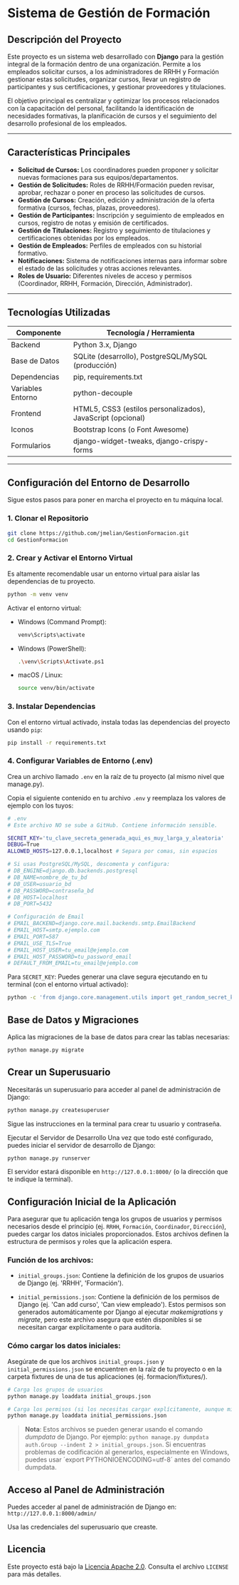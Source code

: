 # Sistema de Gestión de Formación

## Descripción del Proyecto

Este proyecto es un sistema web desarrollado con **Django** para la gestión integral de la formación dentro de una organización. Permite a los empleados solicitar cursos, a los administradores de RRHH y Formación gestionar estas solicitudes, organizar cursos, llevar un registro de participantes y sus certificaciones, y gestionar proveedores y titulaciones.

El objetivo principal es centralizar y optimizar los procesos relacionados con la capacitación del personal, facilitando la identificación de necesidades formativas, la planificación de cursos y el seguimiento del desarrollo profesional de los empleados.

---

## Características Principales

- **Solicitud de Cursos:** Los coordinadores pueden proponer y solicitar nuevas formaciones para sus equipos/departamentos.
- **Gestión de Solicitudes:** Roles de RRHH/Formación pueden revisar, aprobar, rechazar o poner en proceso las solicitudes de cursos.
- **Gestión de Cursos:** Creación, edición y administración de la oferta formativa (cursos, fechas, plazas, proveedores).
- **Gestión de Participantes:** Inscripción y seguimiento de empleados en cursos, registro de notas y emisión de certificados.
- **Gestión de Titulaciones:** Registro y seguimiento de titulaciones y certificaciones obtenidas por los empleados.
- **Gestión de Empleados:** Perfiles de empleados con su historial formativo.
- **Notificaciones:** Sistema de notificaciones internas para informar sobre el estado de las solicitudes y otras acciones relevantes.
- **Roles de Usuario:** Diferentes niveles de acceso y permisos (Coordinador, RRHH, Formación, Dirección, Administrador).

---

## Tecnologías Utilizadas

| Componente         | Tecnología / Herramienta                                     |
|--------------------|-------------------------------------------------------------|
| Backend            | Python 3.x, Django                                          |
| Base de Datos      | SQLite (desarrollo), PostgreSQL/MySQL (producción)          |
| Dependencias       | pip, requirements.txt                                       |
| Variables Entorno  | python-decouple                                             |
| Frontend           | HTML5, CSS3 (estilos personalizados), JavaScript (opcional) |
| Iconos             | Bootstrap Icons (o Font Awesome)                            |
| Formularios        | django-widget-tweaks, django-crispy-forms                   |

---

## Configuración del Entorno de Desarrollo

Sigue estos pasos para poner en marcha el proyecto en tu máquina local.

### 1. Clonar el Repositorio

```bash
git clone https://github.com/jmelian/GestionFormacion.git
cd GestionFormacion
```

### 2. Crear y Activar el Entorno Virtual

Es altamente recomendable usar un entorno virtual para aislar las dependencias de tu proyecto.

```bash
python -m venv venv
```

Activar el entorno virtual:

- Windows (Command Prompt):
    ```bash
    venv\Scripts\activate
    ```
- Windows (PowerShell):
    ```bash
    .\venv\Scripts\Activate.ps1
    ```
- macOS / Linux:
    ```bash
    source venv/bin/activate
    ```

### 3. Instalar Dependencias
Con el entorno virtual activado, instala todas las dependencias del proyecto usando `pip`:
```bash
pip install -r requirements.txt
```

### 4. Configurar Variables de Entorno (.env)
Crea un archivo llamado `.env` en la raíz de tu proyecto (al mismo nivel que manage.py).

Copia el siguiente contenido en tu archivo `.env` y reemplaza los valores de ejemplo con los tuyos:

```bash
# .env
# Este archivo NO se sube a GitHub. Contiene información sensible.

SECRET_KEY='tu_clave_secreta_generada_aqui_es_muy_larga_y_aleatoria'
DEBUG=True
ALLOWED_HOSTS=127.0.0.1,localhost # Separa por comas, sin espacios

# Si usas PostgreSQL/MySQL, descomenta y configura:
# DB_ENGINE=django.db.backends.postgresql
# DB_NAME=nombre_de_tu_bd
# DB_USER=usuario_bd
# DB_PASSWORD=contraseña_bd
# DB_HOST=localhost
# DB_PORT=5432

# Configuración de Email 
# EMAIL_BACKEND=django.core.mail.backends.smtp.EmailBackend
# EMAIL_HOST=smtp.ejemplo.com
# EMAIL_PORT=587
# EMAIL_USE_TLS=True
# EMAIL_HOST_USER=tu_email@ejemplo.com
# EMAIL_HOST_PASSWORD=tu_password_email
# DEFAULT_FROM_EMAIL=tu_email@ejemplo.com
```
Para `SECRET_KEY`: Puedes generar una clave segura ejecutando en tu terminal (con el entorno virtual activado):
```bash
python -c 'from django.core.management.utils import get_random_secret_key; print(get_random_secret_key())'
```

## Base de Datos y Migraciones
Aplica las migraciones de la base de datos para crear las tablas necesarias:
```bash
python manage.py migrate
```

## Crear un Superusuario
Necesitarás un superusuario para acceder al panel de administración de Django:
```bash
python manage.py createsuperuser
```

Sigue las instrucciones en la terminal para crear tu usuario y contraseña.

Ejecutar el Servidor de Desarrollo
Una vez que todo esté configurado, puedes iniciar el servidor de desarrollo de Django:
```bash
python manage.py runserver
```

El servidor estará disponible en `http://127.0.0.1:8000/` (o la dirección que te indique la terminal).


## Configuración Inicial de la Aplicación
Para asegurar que tu aplicación tenga los grupos de usuarios y permisos necesarios desde el principio (ej. `RRHH`, `Formación`, `Coordinador`, `Dirección`), puedes cargar los datos iniciales proporcionados. Estos archivos definen la estructura de permisos y roles que la aplicación espera.

### Función de los archivos:

- `initial_groups.json`: Contiene la definición de los grupos de usuarios de Django (ej. 'RRHH', 'Formación').

- `initial_permissions.json`: Contiene la definición de los permisos de Django (ej. 'Can add curso', 'Can view empleado'). Estos permisos son generados automáticamente por Django al ejecutar _makemigrations_ y _migrate_, pero este archivo asegura que estén disponibles si se necesitan cargar explícitamente o para auditoría.

### Cómo cargar los datos iniciales:

Asegúrate de que los archivos `initial_groups.json` y `initial_permissions.json` se encuentren en la raíz de tu proyecto o en la carpeta fixtures de una de tus aplicaciones (ej. formacion/fixtures/).

```bash
# Carga los grupos de usuarios
python manage.py loaddata initial_groups.json

# Carga los permisos (si los necesitas cargar explícitamente, aunque migrate suele crearlos)
python manage.py loaddata initial_permissions.json
```

>**Nota**: Estos archivos se pueden generar usando el comando _dumpdata_ de Django. Por ejemplo: `python manage.py dumpdata auth.Group --indent 2 > initial_groups.json`. Si encuentras problemas de codificación al generarlos, especialmente en Windows, puedes usar ´export PYTHONIOENCODING=utf-8´ antes del comando dumpdata.

## Acceso al Panel de Administración
Puedes acceder al panel de administración de Django en:
`http://127.0.0.1:8000/admin/`

Usa las credenciales del superusuario que creaste.


## Licencia
Este proyecto está bajo la [Licencia Apache 2.0](https://www.apache.org/licenses/LICENSE-2.0). Consulta el archivo `LICENSE` para más detalles.
